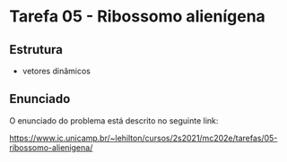 # Tarefa 05 - Ribossomo alienígena
## Estrutura
* vetores dinâmicos 
## Enunciado

O enunciado do problema está descrito no seguinte link:

https://www.ic.unicamp.br/~lehilton/cursos/2s2021/mc202e/tarefas/05-ribossomo-alienigena/